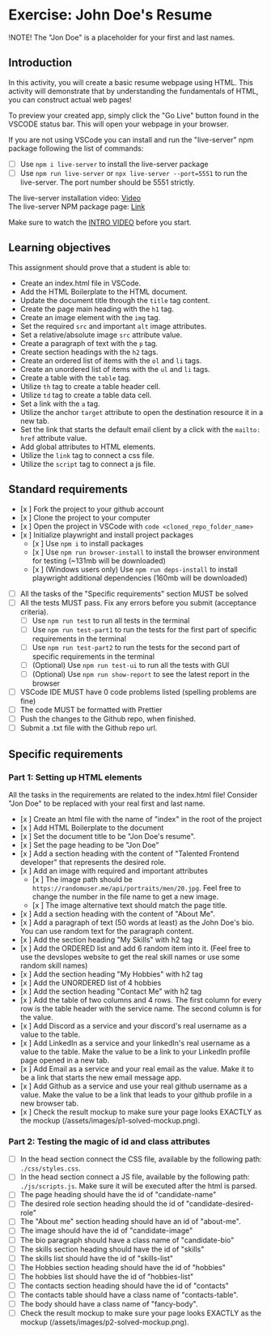 # Exercise: John Doe's Resume

!NOTE! The "Jon Doe" is a placeholder for your first and last names.

## Introduction

In this activity, you will create a basic resume webpage using HTML. This activity will demonstrate that by understanding the fundamentals of HTML, you can construct actual web pages!

To preview your created app, simply click the "Go Live" button found in the VSCODE status bar. This will open your webpage in your browser.

If you are not using VSCode you can install and run the "live-server" npm package following the list of commands:

- [ ] Use `npm i live-server` to install the live-server package
- [ ] Use `npm run live-server` or `npx live-server --port=5551` to run the live-server. The port number should be 5551 strictly.

The live-server installation video: [Video](https://www.loom.com/share/ca99ebec79d14bfa9fc4dd012661f919?sid=0c702a22-c5bd-4608-93d2-0643aecb4b07)  
The live-server NPM package page: [Link](https://www.npmjs.com/package/live-server)

Make sure to watch the [INTRO VIDEO](https://www.loom.com/share/7dc80d1a15f74d718dba51ed8490cacd?sid=40bfa1ba-526c-49b2-993f-7822deb6f731) before you start.

## Learning objectives

This assignment should prove that a student is able to:

- Create an index.html file in VSCode.
- Add the HTML Boilerplate to the HTML document.
- Update the document title through the `title` tag content.
- Create the page main heading with the `h1` tag.
- Create an image element with the `img` tag.
- Set the required `src` and important `alt` image attributes.
- Set a relative/absolute image `src` attribute value.
- Create a paragraph of text with the `p` tag.
- Create section headings with the `h2` tags.
- Create an ordered list of items with the `ol` and `li` tags.
- Create an unordered list of items with the `ul` and `li` tags.
- Create a table with the `table` tag.
- Utilize `th` tag to create a table header cell.
- Utilize `td` tag to create a table data cell.
- Set a link with the `a` tag.
- Utilize the anchor `target` attribute to open the destination resource it in a new tab.
- Set the link that starts the default email client by a click with the `mailto:` `href` attribute value.
- Add global attributes to HTML elements.
- Utilize the `link` tag to connect a css file.
- Utilize the `script` tag to connect a js file.

## Standard requirements

- [x ] Fork the project to your github account
- [x ] Clone the project to your computer
- [x ] Open the project in VSCode with `code <cloned_repo_folder_name>`
- [x ] Initialize playwright and install project packages
  - [x ] Use `npm i` to install packages
  - [x ] Use `npm run browser-install` to install the browser environment for testing (~131mb will be downloaded)
  - [x ] (Windows users only) Use `npm run deps-install` to install playwright additional dependencies (160mb will be downloaded)
- [ ] All the tasks of the "Specific requirements" section MUST be solved
- [ ] All the tests MUST pass. Fix any errors before you submit (acceptance criteria).
  - [ ] Use `npm run test` to run all tests in the terminal
  - [ ] Use `npm run test-part1` to run the tests for the first part of specific requirements in the terminal
  - [ ] Use `npm run test-part2` to run the tests for the second part of specific requirements in the terminal
  - [ ] (Optional) Use `npm run test-ui` to run all the tests with GUI
  - [ ] (Optional) Use `npm run show-report` to see the latest report in the browser
- [ ] VSCode IDE MUST have 0 code problems listed (spelling problems are fine)
- [ ] The code MUST be formatted with Prettier
- [ ] Push the changes to the Github repo, when finished.
- [ ] Submit a .txt file with the Github repo url.

## Specific requirements

### Part 1: Setting up HTML elements

All the tasks in the requirements are related to the index.html file! Consider "Jon Doe" to be replaced with your real first and last name.

- [x ] Create an html file with the name of "index" in the root of the project
- [x ] Add HTML Boilerplate to the document
- [x ] Set the document title to be "Jon Doe's resume".
- [x ] Set the page heading to be "Jon Doe"
- [x ] Add a section heading with the content of "Talented Frontend developer" that represents the desired role.
- [x ] Add an image with required and important attributes
  - [x ] The image path should be `https://randomuser.me/api/portraits/men/20.jpg`. Feel free to change the number in the file name to get a new image.
  - [x ] The image alternative text should match the page title.
- [x ] Add a section heading with the content of "About Me".
- [x ] Add a paragraph of text (50 words at least) as the John Doe's bio. You can use random text for the paragraph content.
- [x ] Add the section heading "My Skills" with h2 tag
- [x ] Add the ORDERED list and add 6 random item into it. (Feel free to use the devslopes website to get the real skill names or use some random skill names)
- [x ] Add the section heading "My Hobbies" with h2 tag
- [x ] Add the UNORDERED list of 4 hobbies
- [x ] Add the section heading "Contact Me" with h2 tag
- [x ] Add the table of two columns and 4 rows. The first column for every row is the table header with the service name. The second column is for the value.
- [x ] Add Discord as a service and your discord's real username as a value to the table.
- [x ] Add LinkedIn as a service and your linkedIn's real username as a value to the table. Make the value to be a link to your LinkedIn profile page opened in a new tab.
- [x ] Add Email as a service and your real email as the value. Make it to be a link that starts the new email message app.
- [x ] Add Github as a service and use your real github username as a value. Make the value to be a link that leads to your github profile in a new browser tab.
- [x ] Check the result mockup to make sure your page looks EXACTLY as the mockup (/assets/images/p1-solved-mockup.png).

### Part 2: Testing the magic of id and class attributes

- [ ] In the head section connect the CSS file, available by the following path: `./css/styles.css`.
- [ ] In the head section connect a JS file, available by the following path: `./js/scripts.js`. Make sure it will be executed after the html is parsed.
- [ ] The page heading should have the id of "candidate-name"
- [ ] The desired role section heading should the id of "candidate-desired-role"
- [ ] The "About me" section heading should have an id of "about-me".
- [ ] The image should have the id of "candidate-image"
- [ ] The bio paragraph should have a class name of "candidate-bio"
- [ ] The skills section heading should have the id of "skills"
- [ ] The skills list should have the id of "skills-list"
- [ ] The Hobbies section heading should have the id of "hobbies"
- [ ] The hobbies list should have the id of "hobbies-list"
- [ ] The contacts section heading should have the id of "contacts"
- [ ] The contacts table should have a class name of "contacts-table".
- [ ] The body should have a class name of "fancy-body".
- [ ] Check the result mockup to make sure your page looks EXACTLY as the mockup (/assets/images/p2-solved-mockup.png).
